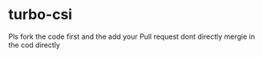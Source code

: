 # turbo-csi
Pls fork the code first and the add your Pull request 
dont directly mergie in the cod directly
